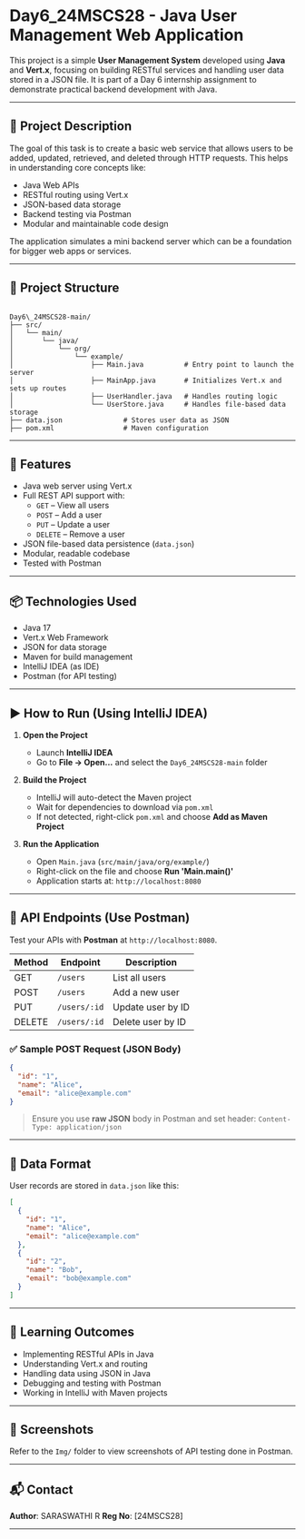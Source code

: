 # Day6_24MSCS28 - Java User Management Web Application

This project is a simple **User Management System** developed using **Java** and **Vert.x**, focusing on building RESTful services and handling user data stored in a JSON file. It is part of a Day 6 internship assignment to demonstrate practical backend development with Java.

---

## 📘 Project Description

The goal of this task is to create a basic web service that allows users to be added, updated, retrieved, and deleted through HTTP requests. This helps in understanding core concepts like:

- Java Web APIs
- RESTful routing using Vert.x
- JSON-based data storage
- Backend testing via Postman
- Modular and maintainable code design

The application simulates a mini backend server which can be a foundation for bigger web apps or services.

---

## 📁 Project Structure

```

Day6\_24MSCS28-main/
├── src/
│   └── main/
│       └── java/
│           └── org/
│               └── example/
│                   ├── Main.java          # Entry point to launch the server
│                   ├── MainApp.java       # Initializes Vert.x and sets up routes
│                   ├── UserHandler.java   # Handles routing logic
│                   └── UserStore.java     # Handles file-based data storage
├── data.json               # Stores user data as JSON
├── pom.xml                 # Maven configuration

````

---

## 🚀 Features

- Java web server using Vert.x
- Full REST API support with:
  - `GET` – View all users
  - `POST` – Add a user
  - `PUT` – Update a user
  - `DELETE` – Remove a user
- JSON file-based data persistence (`data.json`)
- Modular, readable codebase
- Tested with Postman

---

## 📦 Technologies Used

- Java 17
- Vert.x Web Framework
- JSON for data storage
- Maven for build management
- IntelliJ IDEA (as IDE)
- Postman (for API testing)

---

## ▶️ How to Run (Using IntelliJ IDEA)

1. **Open the Project**
   - Launch **IntelliJ IDEA**
   - Go to **File → Open...** and select the `Day6_24MSCS28-main` folder

2. **Build the Project**
   - IntelliJ will auto-detect the Maven project
   - Wait for dependencies to download via `pom.xml`
   - If not detected, right-click `pom.xml` and choose **Add as Maven Project**

3. **Run the Application**
   - Open `Main.java` (`src/main/java/org/example/`)
   - Right-click on the file and choose **Run 'Main.main()'**
   - Application starts at: `http://localhost:8080`

---

## 🔌 API Endpoints (Use Postman)

Test your APIs with **Postman** at `http://localhost:8080`.

| Method | Endpoint      | Description             |
|--------|---------------|-------------------------|
| GET    | `/users`      | List all users          |
| POST   | `/users`      | Add a new user          |
| PUT    | `/users/:id`  | Update user by ID       |
| DELETE | `/users/:id`  | Delete user by ID       |

### ✅ Sample POST Request (JSON Body)
```json
{
  "id": "1",
  "name": "Alice",
  "email": "alice@example.com"
}
````

> Ensure you use **raw JSON** body in Postman and set header: `Content-Type: application/json`

---

## 📂 Data Format

User records are stored in `data.json` like this:

```json
[
  {
    "id": "1",
    "name": "Alice",
    "email": "alice@example.com"
  },
  {
    "id": "2",
    "name": "Bob",
    "email": "bob@example.com"
  }
]
```

---

## 🎯 Learning Outcomes

* Implementing RESTful APIs in Java
* Understanding Vert.x and routing
* Handling data using JSON in Java
* Debugging and testing with Postman
* Working in IntelliJ with Maven projects

---

## 📸 Screenshots

Refer to the `Img/` folder to view screenshots of API testing done in Postman.

---

## 📬 Contact

**Author**: SARASWATHI R
**Reg No**: \[24MSCS28]

---


